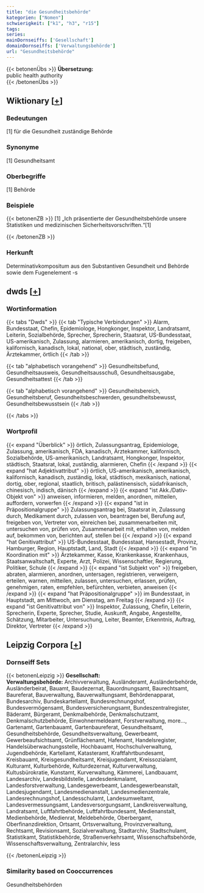 ```yaml
---
title: "die Gesundheitsbehörde"
kategorien: ["Nomen"]
schwierigkeit: ["k1", "h3", "r15"]
tags:
series:
mainDornseiffs: ['Gesellschaft']
domainDornseiffs: ['Verwaltungsbehörde']
url: "Gesundheitsbehörde"
---
```


{{< betonenÜbs >}}
**Übersetzung:**  
public health authority  
{{< /betonenÜbs >}}

## Wiktionary [[+](https://de.wiktionary.org/wiki/Gesundheitsbehörde)]

### Bedeutungen
[1] für die Gesundheit zuständige Behörde  

### Synonyme
[1] Gesundheitsamt  

### Oberbegriffe
[1] Behörde  

### Beispiele
{{< betonenZB >}}
[1] „Ich präsentierte der Gesundheitsbehörde unsere Statistiken und medizinischen Sicherheitsvorschriften.“[1]  

{{< /betonenZB >}}
### Herkunft
Determinativkompositum aus den Substantiven Gesundheit und Behörde sowie dem Fugenelement -s  



## dwds [[+](https://www.dwds.de/wb/Gesundheitsbehörde)]

### Wortinformation
{{< tabs "Dwds" >}}
{{< tab "Typische Verbindungen" >}}
Alarm, Bundesstaat, Chefin, Epidemiologe, Hongkonger, Inspektor, Landratsamt, Leiterin, Sozialbehörde, Sprecher, Sprecherin, Staatsrat, US-Bundesstaat, US-amerikanisch, Zulassung, alarmieren, amerikanisch, dortig, freigeben, kalifornisch, kanadisch, lokal, national, ober, städtisch, zuständig, Ärztekammer, örtlich
{{< /tab >}}

{{< tab "alphabetisch vorangehend" >}}
Gesundheitsbefund, Gesundheitsausweis, Gesundheitsausschuß, Gesundheitsausgabe, Gesundheitsattest
{{< /tab >}}

{{< tab "alphabetisch vorangehend" >}}
Gesundheitsbereich, Gesundheitsberuf, Gesundheitsbeschwerden, gesundheitsbewusst, Gesundheitsbewusstsein
{{< /tab >}}

{{< /tabs >}}

### Wortprofil
{{< expand "Überblick" >}} örtlich, Zulassungsantrag, Epidemiologe, Zulassung, amerikanisch, FDA, kanadisch, Ärztekammer, kalifornisch, Sozialbehörde, US-amerikanisch, Landratsamt, Hongkonger, Inspektor, städtisch, Staatsrat, lokal, zuständig, alarmieren, Chefin {{< /expand >}}
{{< expand "hat Adjektivattribut" >}} örtlich, US-amerikanisch, amerikanisch, kalifornisch, kanadisch, zuständig, lokal, städtisch, mexikanisch, national, dortig, ober, regional, staatlich, britisch, palästinensisch, südafrikanisch, chinesisch, indisch, dänisch {{< /expand >}}
{{< expand "ist Akk./Dativ-Objekt von" >}} anweisen, informieren, melden, anordnen, mitteilen, auffordern, vorwerfen {{< /expand >}}
{{< expand "ist in Präpositionalgruppe" >}} Zulassungsantrag bei, Staatsrat in, Zulassung durch, Medikament durch, zulassen von, beantragen bei, Berufung auf, freigeben von, Vertreter von, einreichen bei, zusammenarbeiten mit, untersuchen von, prüfen von, Zusammenarbeit mit, erhalten von, melden auf, bekommen von, berichten auf, stellen bei {{< /expand >}}
{{< expand "hat Genitivattribut" >}} US-Bundesstaat, Bundesstaat, Hansestadt, Provinz, Hamburger, Region, Hauptstadt, Land, Stadt {{< /expand >}}
{{< expand "in Koordination mit" >}} Ärztekammer, Kasse, Krankenkasse, Krankenhaus, Staatsanwaltschaft, Experte, Arzt, Polizei, Wissenschaftler, Regierung, Politiker, Schule {{< /expand >}}
{{< expand "ist Subjekt von" >}} freigeben, abraten, alarmieren, anordnen, untersagen, registrieren, verweigern, erteilen, warnen, mitteilen, zulassen, untersuchen, erlassen, prüfen, genehmigen, raten, empfehlen, befürchten, verbieten, anweisen {{< /expand >}}
{{< expand "hat Präpositionalgruppe" >}} im Bundesstaat, in Hauptstadt, am Mittwoch, am Dienstag, am Freitag {{< /expand >}}
{{< expand "ist Genitivattribut von" >}} Inspektor, Zulassung, Chefin, Leiterin, Sprecherin, Experte, Sprecher, Studie, Auskunft, Angabe, Angestellte, Schätzung, Mitarbeiter, Untersuchung, Leiter, Beamter, Erkenntnis, Auftrag, Direktor, Vertreter {{< /expand >}}

## Leipzig Corpora [[+](https://corpora.uni-leipzig.de/en/res?word=Gesundheitsbehörde&corpusId=deu_newscrawl-public_2018)]

### Dornseiff Sets
{{< betonenLeipzig >}}
**Gesellschaft:**  
**Verwaltungsbehörde:** Archivverwaltung, Ausländeramt, Ausländerbehörde, Ausländerbeirat, Bauamt, Baudezernat, Bauordnungsamt, Baurechtsamt, Baureferat, Bauverwaltung, Bauverwaltungsamt, Behördenapparat, Bundesarchiv, Bundeskartellamt, Bundesrechnungshof, Bundesvermögensamt, Bundesversicherungsamt, Bundeszentralregister, Bäderamt, Bürgeramt, Denkmalbehörde, Denkmalschutzamt, Denkmalschutzbehörde, Einwohnermeldeamt, Forstverwaltung, more..., Gartenamt, Gartenbauamt, Gartenbaureferat, Gesundheitsamt, Gesundheitsbehörde, Gesundheitsverwaltung, Gewerbeamt, Gewerbeaufsichtsamt, Grünflächenamt, Hafenamt, Handelsregister, Handelsüberwachungsstelle, Hochbauamt, Hochschulverwaltung, Jugendbehörde, Kartellamt, Katasteramt, Kraftfahrtbundesamt, Kreisbauamt, Kreisgesundheitsamt, Kreisjugendamt, Kreissozialamt, Kulturamt, Kulturbehörde, Kulturdezernat, Kulturverwaltung, Kultusbürokratie, Kunstamt, Kurverwaltung, Kämmerei, Landbauamt, Landesarchiv, Landesbildstelle, Landesdenkmalamt, Landesforstverwaltung, Landesgewerbeamt, Landesgewerbeanstalt, Landesjugendamt, Landesmedienanstalt, Landesmedienzentrale, Landesrechnungshof, Landesschulamt, Landesumweltamt, Landesvermessungsamt, Landesversorgungsamt, Landkreisverwaltung, Landratsamt, Luftfahrtbehörde, Luftfahrtbundesamt, Medienanstalt, Medienbehörde, Medienrat, Meldebehörde, Oberbergamt, Oberfinanzdirektion, Ortsamt, Ortsverwaltung, Provinzverwaltung, Rechtsamt, Revisionsamt, Sozialverwaltung, Stadtarchiv, Stadtschulamt, Statistikamt, Statistikbehörde, Straßenverkehrsamt, Wissenschaftsbehörde, Wissenschaftsverwaltung, Zentralarchiv, less  

{{< /betonenLeipzig >}}

### Similarity based on Cooccurrences
Gesundheitsbehörden

